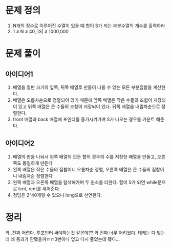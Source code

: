# 문제 정의

1. N개의 정수로 이루어진 수열이 있을 때 합이 S가 되는 부분수열의 개수를 출력하라
2. 1 ≤ N ≤ 40, $|S|$ ≤ 1000,000

# 문제 풀이

## 아이디어1

1. 배열을 절반 크기의 앞쪽, 뒤쪽 배열로 만들어 나올 수 있는 모든 부분집합을 계산한다.
2. 배열은 오름차순으로 정렬되어 있기 때문에 앞쪽 배열은 작은 수들의 조합이 저장되어 있고 뒤쪽 배열은 큰 수들의 조합이 저장되어 있다. 뒤쪽 배열을 내림차순으로 정렬한다. 
3. front 배열과 back 배열에 포인터를 증가시켜가며 S가 나오는 경우를 카운트 해준다.

## 아이디어2

1. 배열의 반을 나눠서 왼쪽 배열의 모든 합의 경우의 수를 저장한 배열을 만들고, 오른쪽도 동일하게 만든다
2. 왼쪽 배열은 작은 수들의 집합이니 오름차순 정렬, 오른쪽 배열은 큰 수들의 집합이니 내림차순 정렬한다
3. 왼쪽 배열과 오른쪽 배열을 탐색해가며 두 원소를 더한다. 합이 S가 되면 while문으로 lcnt, rcnt를 세어준다.
4. 정답은 2^40개일 수 있으니 long으로 선언한다.

# 정리

와..진짜 어렵다. 투포인터 써야하는것 같은데?? 와 진짜 너무 어려웠다. 테케는 다 맞는데 왜 통과가 안됐을까ㅠㅠ3번이나 엎고 다시 풀었는데 됐다...